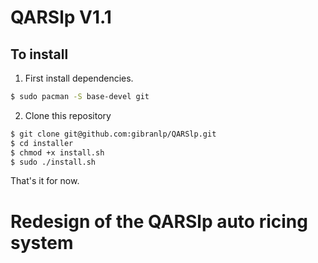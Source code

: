 # QARSlp V1.1

## To install

1. First install dependencies.

```bash
$ sudo pacman -S base-devel git
``` 

2. Clone this repository
```bash
$ git clone git@github.com:gibranlp/QARSlp.git
$ cd installer
$ chmod +x install.sh
$ sudo ./install.sh
```
That's it for now.

# Redesign of the QARSlp auto ricing system